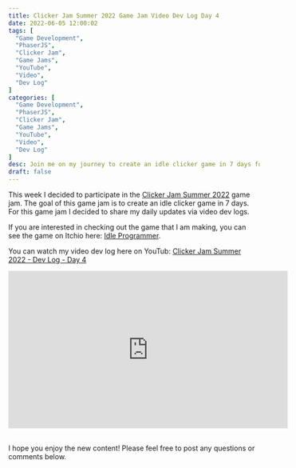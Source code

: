 ```yaml
---
title: Clicker Jam Summer 2022 Game Jam Video Dev Log Day 4
date: 2022-06-05 12:00:02
tags: [
  "Game Development",
  "PhaserJS",
  "Clicker Jam",
  "Game Jams",
  "YouTube",
  "Video",
  "Dev Log"
]
categories: [
  "Game Development",
  "PhaserJS",
  "Clicker Jam",
  "Game Jams",
  "YouTube",
  "Video",
  "Dev Log"
]
desc: Join me on my journey to create an idle clicker game in 7 days for the Clicker Jam Summer 2022 Game Jam! Learn more in my Day 4 Dev Log.
draft: false
---
```


This week I decided to participate in the <a href="https://itch.io/jam/clicker-jam-summer-2022" target="_blank">Clicker Jam Summer 2022</a> game jam. The goal of this game jam is to create an idle clicker game in 7 days. For this game jam I decided to share my daily updates via video dev logs.

If you are interested in checking out the game that I am making, you can see the game on Itchio here: <a href="https://galemius.itch.io/idle-programmer" target="_blank">Idle Programmer</a>.

You can watch my video dev log here on YouTub: <a href="https://youtu.be/3bCmQ4DN60k" target="_blank">Clicker Jam Summer 2022 - Dev Log - Day 4</a>

<div style="text-align: center;"><iframe width="560" height="315" src="https://www.youtube.com/embed/3bCmQ4DN60k" title="YouTube video player" frameborder="0" allow="accelerometer; autoplay; clipboard-write; encrypted-media; gyroscope; picture-in-picture" allowfullscreen></iframe></div><br />

I hope you enjoy the new content! Please feel free to post any questions or comments below.
